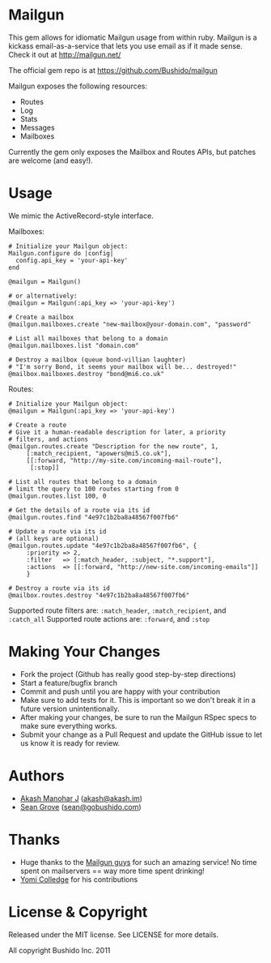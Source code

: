 Mailgun
=========
This gem allows for idiomatic Mailgun usage from within ruby. Mailgun is a kickass email-as-a-service that lets you use email as if it made sense. Check it out at http://mailgun.net/

The official gem repo is at https://github.com/Bushido/mailgun

Mailgun exposes the following resources:

  * Routes
  * Log
  * Stats
  * Messages
  * Mailboxes

Currently the gem only exposes the Mailbox and Routes APIs, but patches are welcome (and easy!). 

Usage
=====
We mimic the ActiveRecord-style interface.

Mailboxes:

    # Initialize your Mailgun object:
    Mailgun.configure do |config|
      config.api_key = 'your-api-key'
    end

    @mailgun = Mailgun()

    # or alternatively:
    @mailgun = Mailgun(:api_key => 'your-api-key')
    
    # Create a mailbox
    @mailgun.mailboxes.create "new-mailbox@your-domain.com", "password"
    
    # List all mailboxes that belong to a domain
    @mailgun.mailboxes.list "domain.com"
    
    # Destroy a mailbox (queue bond-villian laughter)
    # "I'm sorry Bond, it seems your mailbox will be... destroyed!"
    @mailbox.mailboxes.destroy "bond@mi6.co.uk"
    
Routes:

    # Initialize your Mailgun object:
    @mailgun = Mailgun(:api_key => 'your-api-key')

    # Create a route
    # Give it a human-readable description for later, a priority
    # filters, and actions
    @mailgun.routes.create "Description for the new route", 1,
         [:match_recipient, "apowers@mi5.co.uk"],
         [[:forward, "http://my-site.com/incoming-mail-route"],
          [:stop]]
    
    # List all routes that belong to a domain
    # limit the query to 100 routes starting from 0
    @mailgun.routes.list 100, 0

    # Get the details of a route via its id
    @mailgun.routes.find "4e97c1b2ba8a48567f007fb6"

    # Update a route via its id
    # (all keys are optional)
    @mailgun.routes.update "4e97c1b2ba8a48567f007fb6", {
         :priority => 2,
         :filter   => [:match_header, :subject, "*.support"],
         :actions  => [[:forward, "http://new-site.com/incoming-emails"]]
         }
    
    # Destroy a route via its id
    @mailbox.routes.destroy "4e97c1b2ba8a48567f007fb6"

Supported route filters are: `:match_header`, `:match_recipient`, and `:catch_all`
Supported route actions are: `:forward`, and `:stop`


Making Your Changes
===================

  * Fork the project (Github has really good step-by-step directions)
  * Start a feature/bugfix branch
  * Commit and push until you are happy with your contribution
  * Make sure to add tests for it. This is important so we don't break it in a future version unintentionally.
  * After making your changes, be sure to run the Mailgun RSpec specs to make sure everything works.
  * Submit your change as a Pull Request and update the GitHub issue to let us know it is ready for review.

Authors
=======

  * [Akash Manohar J](https://github.com/HashNuke) (akash@akash.im)
  * [Sean Grove](https://github.com/sgrove) (sean@gobushido.com)

Thanks
======

 * Huge thanks to the [Mailgun guys](http://mailgun.net) for such an amazing service! No time spent on mailservers == way more time spent drinking!
 * [Yomi Colledge](https://github.com/baphled) for his contributions 


License & Copyright
===================
Released under the MIT license. See LICENSE for more details.

All copyright Bushido Inc. 2011
